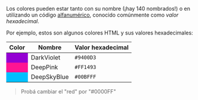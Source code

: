 Los colores pueden estar tanto con su nombre (¡hay 140 nombrados!) o en utilizando un código [alfanumérico](https://es.wikipedia.org/wiki/Alfanum%C3%A9rico), conocido comúnmente como _valor hexadecimal_. 

Por ejemplo, estos son algunos colores HTML y sus valores hexadecimales: 

<table class="table table-striped"> 
  <thead>
  <tr>
    <th>Color</th>
    <th>Nombre</th>
    <th>Valor hexadecimal</th>
  <tr>
  </thead>
  <tbody>
  <tr>
    <td style="background-color: DarkViolet"></td>
    <td>DarkViolet</td>
    <td><code>#9400D3</code></td>
  </tr>
  <tr>
    <td style="background-color: DeepPink"></td>
    <td>DeepPink</td>
    <td><code>#FF1493</code></td>
  </tr>
  <tr>
    <td style="background-color: DeepSkyBlue"></td>
    <td>DeepSkyBlue</td>
    <td><code>#00BFFF</code></td>
  </tr>
  </tbody>
</table>

> Probá cambiar el "red" por "#0000FF"